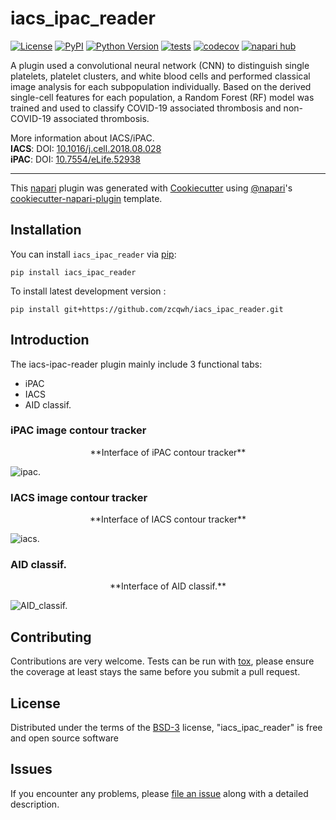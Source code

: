 # iacs_ipac_reader

[![License](https://img.shields.io/pypi/l/iacs_ipac_reader.svg?color=green)](https://github.com/zcqwh/iacs_ipac_reader/raw/main/LICENSE)
[![PyPI](https://img.shields.io/pypi/v/iacs_ipac_reader.svg?color=green)](https://pypi.org/project/iacs_ipac_reader)
[![Python Version](https://img.shields.io/pypi/pyversions/iacs_ipac_reader.svg?color=green)](https://python.org)
[![tests](https://github.com/zcqwh/iacs_ipac_reader/workflows/tests/badge.svg)](https://github.com/zcqwh/iacs_ipac_reader/actions)
[![codecov](https://codecov.io/gh/zcqwh/iacs_ipac_reader/branch/main/graph/badge.svg)](https://codecov.io/gh/zcqwh/iacs_ipac_reader)
[![napari hub](https://img.shields.io/endpoint?url=https://api.napari-hub.org/shields/iacs_ipac_reader)](https://napari-hub.org/plugins/iacs_ipac_reader)

A plugin used a convolutional neural network (CNN) to distinguish single platelets, platelet clusters, and white blood cells and performed classical image analysis for each subpopulation individually. Based on the derived single-cell features for each population, a Random Forest (RF) model was trained and used to classify COVID-19 associated thrombosis and non-COVID-19 associated thrombosis.

More information about IACS/iPAC.  
__IACS__: DOI: [10.1016/j.cell.2018.08.028](https://www.sciencedirect.com/science/article/pii/S0092867418310444)   
__iPAC__: DOI: [10.7554/eLife.52938](https://elifesciences.org/articles/52938)

----------------------------------

This [napari] plugin was generated with [Cookiecutter] using [@napari]'s [cookiecutter-napari-plugin] template.

<!--
Don't miss the full getting started guide to set up your new package:
https://github.com/napari/cookiecutter-napari-plugin#getting-started

and review the napari docs for plugin developers:
https://napari.org/plugins/stable/index.html
-->

## Installation

You can install `iacs_ipac_reader` via [pip]:

    pip install iacs_ipac_reader



To install latest development version :

    pip install git+https://github.com/zcqwh/iacs_ipac_reader.git


## Introduction

The iacs-ipac-reader plugin mainly include 3 functional tabs:

* iPAC
* IACS
* AID classif.



### iPAC image contour tracker
<center>**Interface of iPAC contour tracker**</center>    

![ipac.](https://github.com/zcqwh/iacs_ipac_reader/blob/main/Tutorial/pictures/ipac.png?raw=true "iPAC")

### IACS image contour tracker
<center>**Interface of IACS contour tracker**</center>    

![iacs.](https://github.com/zcqwh/iacs_ipac_reader/blob/main/Tutorial/pictures/iacs.png?raw=true "IACS")

### AID classif.
<center>**Interface of AID classif.**</center>     
 
![AID_classif.](https://github.com/zcqwh/iacs_ipac_reader/blob/main/Tutorial/pictures/classifier.jpg?raw=true "AID classif")



## Contributing

Contributions are very welcome. Tests can be run with [tox], please ensure
the coverage at least stays the same before you submit a pull request.

## License

Distributed under the terms of the [BSD-3] license,
"iacs_ipac_reader" is free and open source software

## Issues

If you encounter any problems, please [file an issue] along with a detailed description.

[napari]: https://github.com/napari/napari
[Cookiecutter]: https://github.com/audreyr/cookiecutter
[@napari]: https://github.com/napari
[MIT]: http://opensource.org/licenses/MIT
[BSD-3]: http://opensource.org/licenses/BSD-3-Clause
[GNU GPL v3.0]: http://www.gnu.org/licenses/gpl-3.0.txt
[GNU LGPL v3.0]: http://www.gnu.org/licenses/lgpl-3.0.txt
[Apache Software License 2.0]: http://www.apache.org/licenses/LICENSE-2.0
[Mozilla Public License 2.0]: https://www.mozilla.org/media/MPL/2.0/index.txt
[cookiecutter-napari-plugin]: https://github.com/napari/cookiecutter-napari-plugin

[file an issue]: https://github.com/zcqwh/iacs_ipac_reader/issues

[napari]: https://github.com/napari/napari
[tox]: https://tox.readthedocs.io/en/latest/
[pip]: https://pypi.org/project/pip/
[PyPI]: https://pypi.org/

